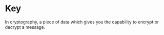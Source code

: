 [Title]: # (Key)
[Order]: # (65)

# Key

In cryptography, a piece of data which gives you the capability to encrypt or decrypt a message.